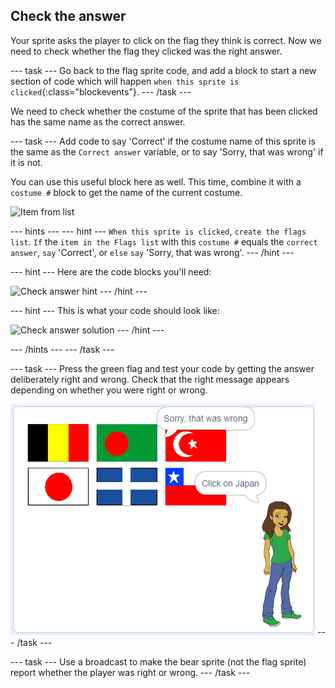 ## Check the answer

Your sprite asks the player to click on the flag they think is correct. Now we need to check whether the flag they clicked was the right answer.

--- task ---
Go back to the flag sprite code, and add a block to start a new section of code which will happen `when this sprite is clicked`{:class="blockevents"}.
--- /task ---

We need to check whether the costume of the sprite that has been clicked has the same name as the correct answer.

--- task ---
Add code to say 'Correct' if the costume name of this sprite is the same as the `Correct answer` variable, or to say 'Sorry, that was wrong' if it is not.

You can use this useful block here as well. This time, combine it with a `costume #` block to get the name of the current costume.

![Item from list](images/item-from-list.png)

--- hints ---
--- hint ---
`When this sprite is clicked`, `create the flags list`. `If` the `item in the Flags list` with this `costume #` equals the `correct answer`, `say` 'Correct', or `else` `say` 'Sorry, that was wrong'.
--- /hint ---

--- hint ---
Here are the code blocks you'll need:

![Check answer hint](images/check-answer-hint.png)
--- /hint ---

--- hint ---
This is what your code should look like:

![Check answer solution](images/check-answer-solution.png)
--- /hint ---

--- /hints ---
--- /task ---

--- task ---
Press the green flag and test your code by getting the answer deliberately right and wrong. Check that the right message appears depending on whether you were right or wrong.

![Click on the flag](images/click-on-flag.png)
--- /task ---

--- task ---
Use a broadcast to make the bear sprite (not the flag sprite) report whether the player was right or wrong.
--- /task ---
